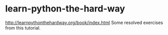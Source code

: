 # learn-python-the-hard-way
http://learnpythonthehardway.org/book/index.html
Some resolved exercises from this tutorial.
